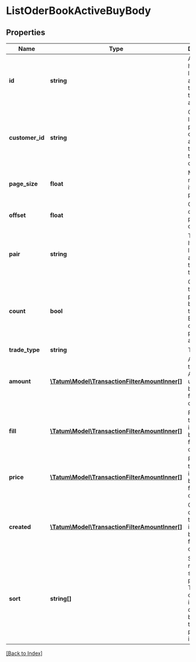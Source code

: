 # ListOderBookActiveBuyBody

## Properties

Name | Type | Description | Notes
------------ | ------------- | ------------- | -------------
**id** | **string** | Account ID. If present, list current active sell trades for that account. | [optional]
**customer_id** | **string** | Customer ID. If present, list current active buy trades for that customer. | [optional]
**page_size** | **float** | Max number of items per page is 50. |
**offset** | **float** | Offset to obtain next page of the data. | [optional]
**pair** | **string** | Trade pair. If present, list current active sell trades for that pair. | [optional]
**count** | **bool** | Get the total trade pair count based on the filter. Either count or pageSize is accepted. | [optional]
**trade_type** | **string** | Trade type. | [optional]
**amount** | [**\Tatum\Model\TransactionFilterAmountInner[]**](TransactionFilterAmountInner.md) | Amount of the trade. AND is used between filter options. | [optional]
**fill** | [**\Tatum\Model\TransactionFilterAmountInner[]**](TransactionFilterAmountInner.md) | Fill of the trade. AND is used between filter options. | [optional]
**price** | [**\Tatum\Model\TransactionFilterAmountInner[]**](TransactionFilterAmountInner.md) | Price of the trade. AND is used between filter options. | [optional]
**created** | [**\Tatum\Model\TransactionFilterAmountInner[]**](TransactionFilterAmountInner.md) | Created date of the trade. AND is used between filter options. | [optional]
**sort** | **string[]** | Sorts the result by selected property. The priority of the items is determined by order of the sort properties in array. | [optional]

[[Back to Index]](../index.md)
